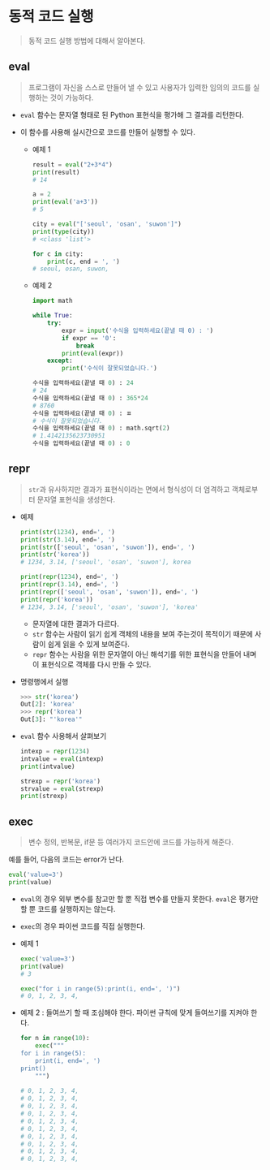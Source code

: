 # 동적 코드 실행

> 동적 코드 실행 방법에 대해서 알아본다.





## eval

> 프로그램이 자신을 스스로 만들어 낼 수 있고 사용자가 입력한 임의의 코드를 실행하는 것이 가능하다.



* `eval` 함수는 문자열 형태로 된 Python 표현식을 평가해 그 결과를 리턴한다.

* 이 함수를 사용해 실시간으로 코드를 만들어 실행할 수 있다.

    * 예제 1

        ```python
        result = eval("2+3*4")
        print(result)
        # 14
        
        a = 2
        print(eval('a+3'))        
        # 5
        
        city = eval("['seoul', 'osan', 'suwon']")
        print(type(city))
        # <class 'list'>
        
        for c in city:
            print(c, end = ', ')   
        # seoul, osan, suwon,
        ```
        
    * 예제 2

        ```python
        import math
        
        while True:
            try:
                expr = input('수식을 입력하세요(끝낼 때 0) : ')
                if expr == '0':
                    break
                print(eval(expr))
            except:
                print('수식이 잘못되었습니다.')
        
        수식을 입력하세요(끝낼 때 0) : 24
        # 24
        수식을 입력하세요(끝낼 때 0) : 365*24
        # 8760
        수식을 입력하세요(끝낼 때 0) : ㅍ
        # 수식이 잘못되었습니다.
        수식을 입력하세요(끝낼 때 0) : math.sqrt(2)
        # 1.4142135623730951
        수식을 입력하세요(끝낼 때 0) : 0        
        ```





## repr

> `str`과 유사하지만 결과가 표현식이라는 면에서 형식성이 더 엄격하고 객체로부터 문자열 표현식을 생성한다.



* 예제

  ```python
  print(str(1234), end=', ')
  print(str(3.14), end=', ')
  print(str(['seoul', 'osan', 'suwon']), end=', ')
  print(str('korea'))
  # 1234, 3.14, ['seoul', 'osan', 'suwon'], korea
  
  print(repr(1234), end=', ')
  print(repr(3.14), end=', ')
  print(repr(['seoul', 'osan', 'suwon']), end=', ')
  print(repr('korea'))
  # 1234, 3.14, ['seoul', 'osan', 'suwon'], 'korea'
  ```

  * 문자열에 대한 결과가 다르다.
  * `str` 함수는 사람이 읽기 쉽게 객체의 내용을 보여 주는것이 목적이기 때문에 사람이 쉽게 읽을 수 있게 보여준다.
  * `repr` 함수는 사람을 위한 문자열이 아닌 해석기를 위한 표현식을 만들어 내며 이 표현식으로 객체를 다시 만들 수 있다.

* 명령행에서 실행

  ```python
  >>> str('korea')
  Out[2]: 'korea'
  >>> repr('korea')
  Out[3]: "'korea'"
  ```

* `eval` 함수 사용해서 살펴보기

  ```python
  intexp = repr(1234)
  intvalue = eval(intexp)
  print(intvalue)
  
  strexp = repr('korea')
  strvalue = eval(strexp)
  print(strexp)
  ```

  



## exec

> 변수 정의, 반복문, if문 등 여러가지 코드안에 코드를 가능하게 해준다.



예를 들어, 다음의 코드는 error가 난다.

```python
eval('value=3')
print(value)
```

* `eval`의 경우 외부 변수를 참고만 할 뿐 직접 변수를 만들지 못한다. `eval`은 평가만 할 뿐 코드를 실행하지는 않는다.



* `exec`의 경우 파이썬 코드를 직접 실행한다.

* 예제 1

  ```python
  exec('value=3')
  print(value)
  # 3
  
  exec("for i in range(5):print(i, end=', ')")
  # 0, 1, 2, 3, 4,
  ```

* 예제  2 : 들여쓰기 할 때 조심해야 한다. 파이썬 규칙에 맞게 들여쓰기를 지켜야 한다.

  ```python
  for n in range(10):
      exec("""
  for i in range(5):
      print(i, end=', ')
  print()
      """)
      
  # 0, 1, 2, 3, 4, 
  # 0, 1, 2, 3, 4, 
  # 0, 1, 2, 3, 4, 
  # 0, 1, 2, 3, 4, 
  # 0, 1, 2, 3, 4, 
  # 0, 1, 2, 3, 4, 
  # 0, 1, 2, 3, 4, 
  # 0, 1, 2, 3, 4, 
  # 0, 1, 2, 3, 4, 
  # 0, 1, 2, 3, 4, 
  ```

  

